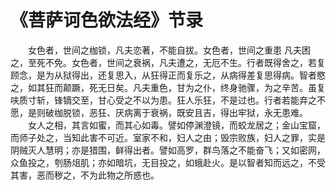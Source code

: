 # 《菩萨诃色欲法经》节录
　　女色者，世间之枷锁，凡夫恋著，不能自拔。女色者，世间之重患 凡夫困之，至死不免。女色者，世间之衰祸，凡夫遭之，无厄不生。行者既得舍之，若复顾念，是为从狱得出，还复思入，从狂得正而复乐之，从病得差复思得病。智者愍之，如其狂而颠蹶，死无日矣。凡夫重色，甘为之仆，终身驰骤，为之辛苦。虽复呋质寸斩，锋镝交至，甘心受之不以为患。狂人乐狂，不是过也。行者若能弃之不愿，是则破枷脱锁，恶狂、厌病离于衰祸，既安且吉，得出牢狱，永无患难。  
　　女人之相，其言如蜜，而其心如毒。譬如停渊澄镜，而蛟龙居之；金山宝窟，而师子处之，当知此害不可近。室家不和，妇人之由；毁宗败族，妇人之罪，实是阴贼灭人慧明；亦是猎围，鲜得出者。譬如高罗，群鸟落之不能奋飞；又如密网，众鱼投之，刳肠俎肌；亦如暗坑，无目投之，如蛾赴火。是以智者知而远之，不受其害，恶而秽之，不为此物之所惑也。  